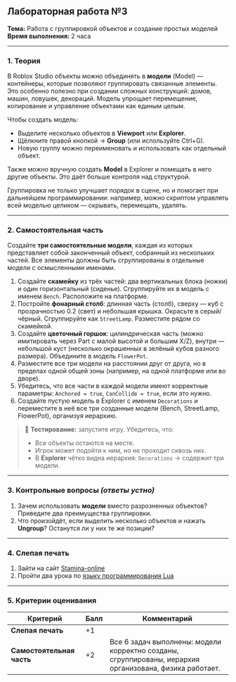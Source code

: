 ## **Лабораторная работа №3**  
**Тема:** Работа с группировкой объектов и создание простых моделей  
**Время выполнения:** 2 часа  

---

### **1. Теория**

В Roblox Studio объекты можно объединять в **модели** (Model) — контейнеры, которые позволяют группировать связанные элементы. Это особенно полезно при создании сложных конструкций: домов, машин, ловушек, декораций. Модель упрощает перемещение, копирование и управление объектами как единым целым.

Чтобы создать модель:
- Выделите несколько объектов в **Viewport** или **Explorer**.
- Щёлкните правой кнопкой → **Group** (или используйте Ctrl+G).
- Новую группу можно переименовать и использовать как отдельный объект.

Также можно вручную создать **Model** в Explorer и помещать в него другие объекты. Это даёт больше контроля над структурой.

Группировка не только улучшает порядок в сцене, но и помогает при дальнейшем программировании: например, можно скриптом управлять всей моделью целиком — скрывать, перемещать, удалять.

---

### **2. Самостоятельная часть**

Создайте **три самостоятельные модели**, каждая из которых представляет собой законченный объект, собранный из нескольких частей. Все элементы должны быть сгруппированы в отдельные модели с осмысленными именами.

1. Создайте **скамейку** из трёх частей: два вертикальных блока (ножки) и один горизонтальный (сиденье). Сгруппируйте их в модель с именем `Bench`. Расположите на платформе.
2. Постройте **фонарный столб**: длинная часть (столб), сверху — куб с прозрачностью 0.2 (свет) и небольшая крышка. Окрасьте в серый/чёрный. Сгруппируйте как `StreetLamp`. Разместите рядом со скамейкой.
3. Создайте **цветочный горшок**: цилиндрическая часть (можно имитировать через Part с малой высотой и большим X/Z), внутри — небольшой куст (несколько окрашенных в зелёный кубов разного размера). Объедините в модель `FlowerPot`.
4. Разместите все три модели на расстоянии друг от друга, но в пределах одной общей зоны (например, на одной платформе или во дворе).
5. Убедитесь, что все части в каждой модели имеют корректные параметры: `Anchored = true`, `CanCollide = true`, если это нужно.
6. Создайте пустую модель в Explorer с именем `Decorations` и переместите в неё все три созданные модели (Bench, StreetLamp, FlowerPot), организуя иерархию.

> 🔧 **Тестирование:** запустите игру. Убедитесь, что:
> - Все объекты остаются на месте.
> - Игрок может подойти к ним, но не проходит сквозь них.
> - В **Explorer** чётко видна иерархия: `Decorations` → содержит три модели.

---

### **3. Контрольные вопросы** *(ответы устно)*

1. Зачем использовать **модели** вместо разрозненных объектов? Приведите два преимущества группировки.
2. Что произойдёт, если выделить несколько объектов и нажать **Ungroup**? Останутся ли у них те же позиции?

---

### **4. Слепая печать**

1. Зайти на сайт [Stamina-online](https://stamina-online.com/)
2. Пройти два урока по [языку программирования Lua](https://stamina-online.com/ru/workout/programming/21)

---

### **5. Критерии оценивания**

| Критерий                  | Балл | Комментарий |
|---------------------------|-------|-------------|
| **Слепая печать**         | +1     | |
| **Самостоятельная часть** | +2     | Все 6 задач выполнены: модели корректно созданы, сгруппированы, иерархия организована, физика работает. |
